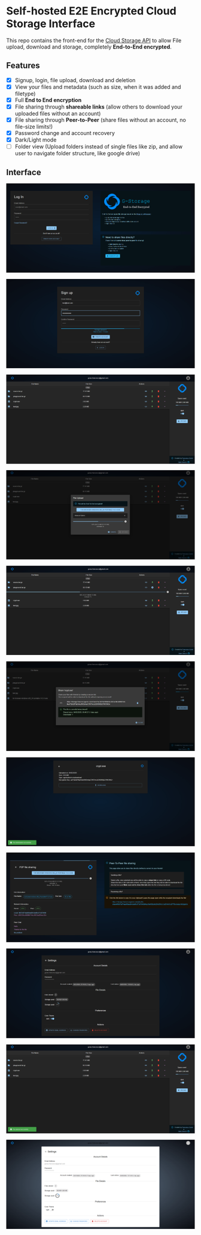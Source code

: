# Self-hosted E2E Encrypted Cloud Storage Interface

This repo contains the front-end for the [Cloud Storage API](https://github.com/reznik99/cloud-storage-api) to allow File upload, download and storage, completely **End-to-End encrypted**.


## Features
- [x] Signup, login, file upload, download and deletion
- [x] View your files and metadata (such as size, when it was added and filetype)
- [X] Full **End to End encryption**
- [x] File sharing through **shareable links** (allow others to download your uploaded files without an account)
- [x] File sharing through **Peer-to-Peer**  (share files without an account, no file-size limits!)
- [x] Password change and account recovery
- [x] Dark/Light mode
- [ ] Folder view (Upload folders instead of single files like zip, and allow user to navigate folder structure, like google drive)

## Interface

![Login Screenshot][login]

![Signup Screenshot][signup]

![Dashboard Screenshot][dashboard]

![Upload Screenshot][upload]

![Download Screenshot][download]

![Sharing Screenshot][sharing]

![Sharing Download Screenshot][sharing-download]

![Peer-to-Peer share Screenshot][p2p-sharing]

![Settings Screenshot][settings]

![Deletion Screenshot][deletion]

![Light-mode Screenshot][light-mode]


<!-- LINKS -->
[signup]: 1-readme-src/signup.png
[login]: 1-readme-src/login.png
[dashboard]: 1-readme-src/dashboard.png
[upload]: 1-readme-src/upload.png
[download]: 1-readme-src/download.png
[deletion]: 1-readme-src/deletion.png
[sharing]: 1-readme-src/sharing.png
[p2p-sharing]: 1-readme-src/p2p-sharing.png
[sharing-download]: 1-readme-src/sharing-download.png
[settings]: 1-readme-src/settings.png
[light-mode]: 1-readme-src/light-mode.png